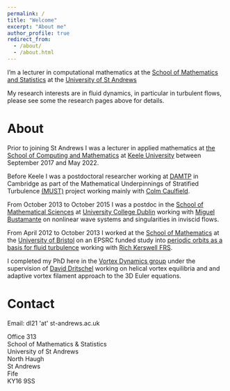 ```yaml
---
permalink: /
title: "Welcome"
excerpt: "About me"
author_profile: true
redirect_from: 
  - /about/
  - /about.html
---
```



I’m a lecturer in computational mathematics at the [School of Mathematics and Statistics](https://www.st-andrews.ac.uk/mathematics-statistics/) at the [University of St Andrews](www.st-andrews.ac.uk)

My research interests are in fluid dynamics, in particular in turbulent flows, please see some the research pages above for details.

About
======

Prior to joining St Andrews I was a lecturer in applied mathematics at [the School of Computing and Mathematics](https://www.keele.ac.uk/scm) at [Keele University](www.keele.ac.uk)
 between September 2017 and May 2022.

Before Keele I was a postdoctoral researcher working at [DAMTP](http://www.damtp.cam.ac.uk) in Cambridge as part of the Mathematical Underpinnings of Stratified Turbulence [(MUST)](http://www.damtp.cam.ac.uk/research/env/must) project working mainly with [Colm Caulfield](http://www.damtp.cam.ac.uk/people/c.p.caulfield/).

From October 2013 to October 2015 I was a postdoc in the [School of Mathematical Sciences](http://www.maths.ucd.ie/) at [University College Dublin](http://www.ucd.ie/) working with [Miguel Bustamante](http://mathsci.ucd.ie/~miguel/) on nonlinear wave systems and singularities in inviscid flows.

From April 2012 to October 2013 I worked at the [School of Mathematics](http://www.maths.bris.ac.uk/) at the [University of Bristol](http://www.bris.ac.uk/) on an EPSRC funded study into [periodic orbits as a basis for fluid turbulence](http://www.maths.bris.ac.uk/dynamic/show_funded_project/index.php?project_id=85) working with [Rich Kerswell FRS](https://www.damtp.cam.ac.uk/user/rrk26/).

I completed my PhD here in the [Vortex Dynamics group](http://www-vortex.mcs.st-and.ac.uk) under the supervision of [David Dritschel](http://www-vortex.mcs.st-and.ac.uk/~dgd) working on helical vortex equilibria and and adaptive vortex filament approach to the 3D Euler equations. 

Contact
=======

Email: dl21 'at' st-andrews.ac.uk

Office 313  
School of Mathematics & Statistics  
University of St Andrews  
North Haugh  
St Andrews  
Fife  
KY16 9SS  